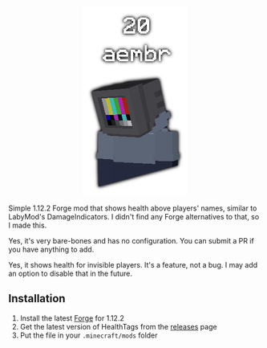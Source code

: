 <p align="center">
  <img src="preview.png" alt="Preview Image"/>
</p>

Simple 1.12.2 Forge mod that shows health above players' names, similar to LabyMod's DamageIndicators. I didn't find any Forge alternatives to that, so I made this.


Yes, it's very bare-bones and has no configuration. You can submit a PR if you have anything to add.

Yes, it shows health for invisible players. It's a feature, not a bug. I may add an option to disable that in the future.


## Installation
1. Install the latest [Forge](https://files.minecraftforge.net/net/minecraftforge/forge/index_1.12.2.html) for 1.12.2
2. Get the latest version of HealthTags from the [releases](https://github.com/aembur/HealthTags/releases) page
3. Put the file in your `.minecraft/mods` folder
